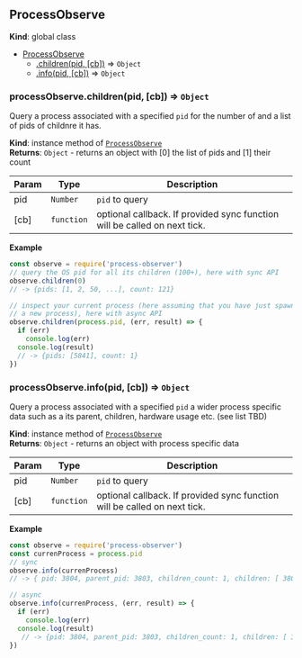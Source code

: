 <a name="ProcessObserve"></a>

## ProcessObserve
**Kind**: global class  

* [ProcessObserve](#ProcessObserve)
    * [.children(pid, [cb])](#ProcessObserve+children) ⇒ <code>Object</code>
    * [.info(pid, [cb])](#ProcessObserve+info) ⇒ <code>Object</code>

<a name="ProcessObserve+children"></a>

### processObserve.children(pid, [cb]) ⇒ <code>Object</code>
Query a process associated with a specified `pid` for the number of and a
list of pids of childnre it has.

**Kind**: instance method of <code>[ProcessObserve](#ProcessObserve)</code>  
**Returns**: <code>Object</code> - returns an object with [0] the list of pids and [1] their count  

| Param | Type | Description |
| --- | --- | --- |
| pid | <code>Number</code> | `pid` to query |
| [cb] | <code>function</code> | optional callback. If provided sync function will be called on next tick. |

**Example**  
```js
const observe = require('process-observer')
// query the OS pid for all its children (100+), here with sync API
observe.children(0)
// -> {pids: [1, 2, 50, ...], count: 121}

// inspect your current process (here assuming that you have just spawned
// a new process), here with async API
observe.children(process.pid, (err, result) => {
  if (err)
    console.log(err)
  console.log(result)
  // -> {pids: [5841], count: 1}
})
```
<a name="ProcessObserve+info"></a>

### processObserve.info(pid, [cb]) ⇒ <code>Object</code>
Query a process associated with a specified `pid` a wider process specific data
such as a its parent, children, hardware usage etc. (see list TBD)

**Kind**: instance method of <code>[ProcessObserve](#ProcessObserve)</code>  
**Returns**: <code>Object</code> - returns an object with process specific data  

| Param | Type | Description |
| --- | --- | --- |
| pid | <code>Number</code> | `pid` to query |
| [cb] | <code>function</code> | optional callback. If provided sync function will be called on next tick. |

**Example**  
```js
const observe = require('process-observer')
const currenProcess = process.pid
// sync
observe.info(currenProcess)
// -> { pid: 3804, parent_pid: 3803, children_count: 1, children: [ 3805 ]}

// async
observe.info(currenProcess, (err, result) => {
  if (err)
    console.log(err)
  console.log(result)
   // -> {pid: 3804, parent_pid: 3803, children_count: 1, children: [ 3805 ]}
})
```
